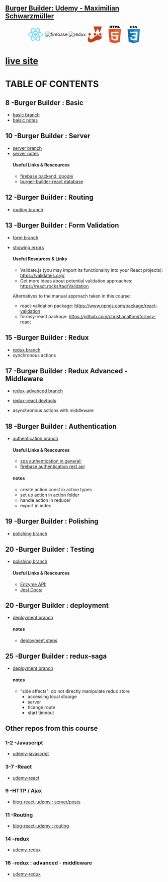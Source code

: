 ## [Burger Builder: Udemy - Maximilian Schwarzmüller](https://www.udemy.com/course/react-the-complete-guide-incl-redux/)

<div align='center'>

<img align='center' alt="React" width="56px" src="https://raw.githubusercontent.com/github/explore/80688e429a7d4ef2fca1e82350fe8e3517d3494d/topics/react/react.png" />

<img align='center' alt="firebase" width="56px" src="https://img.icons8.com/color/48/000000/firebase.png" />

<img align='center' alt="redux" width="56px" src="https://img.icons8.com/color/48/000000/redux.png" />

<img align='center' alt="jest" width="56px" src="assets/jest.png" />

<img align='center' alt="HTML5" width="56px" src="https://raw.githubusercontent.com/github/explore/80688e429a7d4ef2fca1e82350fe8e3517d3494d/topics/html/html.png" />

<img align='center' alt="CSS3" width="56px" src="https://raw.githubusercontent.com/github/explore/80688e429a7d4ef2fca1e82350fe8e3517d3494d/topics/css/css.png" />

</div>

# [live site](https://burger-builder-react-88892.web.app/)

# TABLE OF CONTENTS

## 8 -Burger Builder : Basic
- [basic branch](https://github.com/h-griffin/burger-builder-udemy/tree/basic)
- [baisic notes](notes/basic.md)

## 10 -Burger Builder : Server
- [server branch](https://github.com/h-griffin/burger-builder-udemy/tree/server)
- [server notes](notes/sever.md)
    #### Useful Links & Rescources
    - [firebase backend :google](https://firebase.google.com/) 
    - [burger-builder-react database](https://console.firebase.google.com/u/0/project/burger-builder-react-88892/database/burger-builder-react-88892/data)

## 12 -Burger Builder : Routing
- [routing branch](https://github.com/h-griffin/burger-builder-udemy/tree/routing)

## 13 -Burger Builder : Form Validation
- [form branch](https://github.com/h-griffin/burger-builder-udemy/tree/form)
- [showing errors](notes/showing-errors.md)
    #### Useful Resources & Links
    - Validate.js (you may import its functionality into your React projects): https://validatejs.org/
    - Get more ideas about potential validation approaches: https://react.rocks/tag/Validation

    Alternatives to the manual approach taken in this course:
    - react-validation package: https://www.npmjs.com/package/react-validation
    - formsy-react package: https://github.com/christianalfoni/formsy-react

## 15 -Burger Builder : Redux
- [redux branch](https://github.com/h-griffin/burger-builder-udemy/tree/redux)
- synchronous actions

## 17 -Burger Builder : Redux Advanced - Middleware
- [redux-advanced branch](https://github.com/h-griffin/burger-builder-udemy/tree/redux-advanced)
- [redux-react devtools](https://github.com/zalmoxisus/redux-devtools-extension)

- asynchronous actions with middleware

## 18 -Burger Builder : Authentication
- [authentication branch](https://github.com/h-griffin/burger-builder-udemy/tree/authentication)
    #### Useful Links & Rescources
    - [spa authentication in general:](https://stormpath.com/blog/token-auth-spa)
    - [firebase authentication rest api](https://firebase.google.com/docs/reference/rest/auth)

    #### notes
    - create action const in action types
    - set up action in action folder
    - handle action in reducer
    - export in index
    
## 19 -Burger Builder : Polishing
- [polishing branch](https://github.com/h-griffin/burger-builder-udemy/tree/polishing)

## 20 -Burger Builder : Testing
- [polishing branch](https://github.com/h-griffin/burger-builder-udemy/tree/testing)
    #### Useful Links & Rescources
    - [Enzyme API: ](http://airbnb.io/enzyme/docs/api/)
    - [Jest Docs: ](https://facebook.github.io/jest/)

## 20 -Burger Builder : deployment
- [deployment branch](https://github.com/h-griffin/burger-builder-udemy/tree/deployment)
    #### notes
    - [deployment steps](notes/deployment.md)

## 25 -Burger Builder : redux-saga
- [deployment branch](https://github.com/h-griffin/burger-builder-udemy/tree/deployment)
    #### notes
    - "side affects": do not directly manipulate redux store
        - accessing local stoarge 
        - server 
        - hcange route 
        - start timeout 

## Other repos from this course
### 1-2 -Javascript
- [udemy-javascript](https://github.com/h-griffin/udemy-javascript)

### 3-7 -React
- [udemy-react](https://github.com/h-griffin/udemy-react)

### 9 -HTTP / Ajax
- [blog-react-udemy : server/posts](https://github.com/h-griffin/blog-react-udemy/tree/posts)

### 11 -Routing
- [blog-react-udemy : routing](https://github.com/h-griffin/blog-react-udemy/tree/routing)

### 14 -redux
- [udemy-redux](https://github.com/h-griffin/udemy-redux)

### 16 -redux : advanced - middleware
- [udemy-redux](https://github.com/h-griffin/udemy-redux/tree/middleware)


